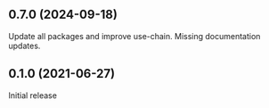## 0.7.0 (2024-09-18)

Update all packages and improve use-chain. Missing documentation updates.

## 0.1.0 (2021-06-27)

Initial release
